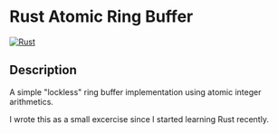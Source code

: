# Rust Atomic Ring Buffer

[![Rust](https://github.com/subject721/rust-atomic-ringbuffer/actions/workflows/rust.yml/badge.svg)](https://github.com/subject721/rust-atomic-ringbuffer/actions/workflows/rust.yml)

## Description

A simple "lockless" ring buffer implementation using atomic integer arithmetics.

I wrote this as a small excercise since I started learning Rust recently.

